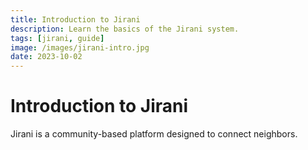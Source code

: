 ```yaml
---
title: Introduction to Jirani
description: Learn the basics of the Jirani system.
tags: [jirani, guide]
image: /images/jirani-intro.jpg
date: 2023-10-02
---
```


# Introduction to Jirani

Jirani is a community-based platform designed to connect neighbors.